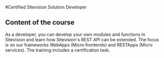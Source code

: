 #Certified Sitevision Solution Developer

## Content of the course
As a developer, you can develop your own modules and functions in Sitevision and learn how Sitevision's REST API can be extended. The focus is on our frameworks WebApps (Micro frontends) and RESTApps (Micro services). The training includes a certification task.

